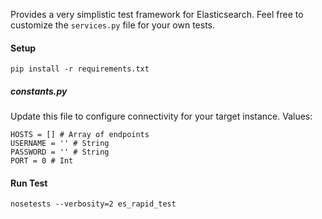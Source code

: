 Provides a very simplistic test framework for Elasticsearch.  Feel free to customize the `services.py` file for your own tests.

#### Setup 

```
pip install -r requirements.txt
```

##### constants.py
Update this file to configure connectivity for your target instance.  Values:

```
HOSTS = [] # Array of endpoints
USERNAME = '' # String
PASSWORD = '' # String
PORT = 0 # Int
```

#### Run Test

```
nosetests --verbosity=2 es_rapid_test
```
